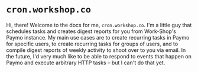 # `cron.workshop.co`

Hi, there! Welcome to the docs for me, `cron.workshop.co`. I'm a little guy that schedules tasks and creates digest reports for you from Work-Shop's Paymo instance. My main use cases are to create recurring tasks in Paymo for specific users, to create recurring tasks for groups of users, and to compile digest reports of weekly activity to shoot over to you via email. In the future, I'd very much like to be able to respond to events that happen on Paymo and execute arbitrary HTTP tasks – but I can't do that yet.

